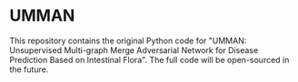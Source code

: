 # UMMAN
This repository contains the original Python code for "UMMAN: Unsupervised Multi-graph Merge Adversarial Network for Disease Prediction Based on Intestinal Flora". The full code will be open-sourced in the future.
